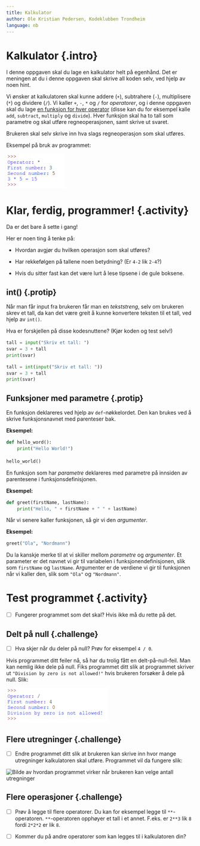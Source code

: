 ```yaml
---
title: Kalkulator
author: Ole Kristian Pedersen, Kodeklubben Trondheim
language: nb
---
```



# Kalkulator {.intro}

I denne oppgaven skal du lage en kalkulator helt på egenhånd. Det er meningen at
du i denne oppgaven skal skrive all koden selv, ved hjelp av noen hint.

Vi ønsker at kalkulatoren skal kunne addere (`+`), subtrahere (`-`),
multiplisere (`*`) og dividere (`/`). Vi kaller `+`, `-`, `*` og `/` for
*operatorer*, og i denne oppgaven skal du lage <u>en funksjon for hver
operator</u> (disse kan du for eksempel kalle `add`, `subtract`, `multiply` og
`divide`). Hver funksjon skal ha to tall som parametre og skal utføre
regneoperasjonen, samt skrive ut svaret.

Brukeren skal selv skrive inn hva slags regneoperasjon som skal utføres.

Eksempel på bruk av programmet:

![Illustrasjon av en ferdig kalkulator](python_calculator.png)


# Klar, ferdig, programmer! {.activity}

Da er det bare å sette i gang!

Her er noen ting å tenke på:

* Hvordan avgjør du hvilken operasjon som skal utføres?

* Har rekkefølgen på tallene noen betydning? (Er `4-2` lik `2-4`?)

* Hvis du sitter fast kan det være lurt å lese tipsene i de gule boksene.

## int() {.protip}

Når man får input fra brukeren får man en *tekststreng*, selv om brukeren skrev
et tall, da kan det være greit å kunne konvertere teksten til et tall, ved hjelp
av `int()`.

Hva er forskjellen på disse kodesnuttene? (Kjør koden og test selv!)

```python
tall = input("Skriv et tall: ")
svar = 3 + tall
print(svar)
```

```python
tall = int(input("Skriv et tall: "))
svar = 3 + tall
print(svar)
```

## Funksjoner med parametre {.protip}

En funksjon deklareres ved hjelp av `def`-nøkkelordet. Den kan brukes ved å
skrive funksjonsnavnet med parenteser bak.

**Eksempel:**

```python
def hello_word():
    print("Hello World!")

hello_world()
```

En funksjon som har *parametre* deklareres med parametre på innsiden av
parentesene i funksjonsdefinisjonen.

**Eksempel:**

```python
def greet(firstName, lastName):
    print("Hello, " + firstName + " " + lastName)
```

Når vi senere kaller funksjonen, så gir vi den *argumenter*.

**Eksempel:**

```python
greet("Ola", "Nordmann")
```

Du la kanskje merke til at vi skiller mellom *parametre* og *argumenter*. Et
parameter er det navnet vi gir til variabelen i funksjonendefinisjonen, slik som
`firstName` og `lastName`. Argumenter er de verdiene vi gir til funksjonen når
vi kaller den, slik som `"Ola"` og `"Nordmann"`.


# Test programmet {.activity}

- [ ] Fungerer programmet som det skal? Hvis ikke må du rette på det.

## Delt på null {.challenge}

- [ ] Hva skjer når du deler på null? Prøv for eksempel `4 / 0`.

Hvis programmet ditt feiler nå, så har du trolig fått en delt-på-null-feil. Man
kan nemlig ikke dele på null. Fiks programmet ditt slik at programmet skriver ut
`"Division by zero is not allowed!"` hvis brukeren forsøker å dele på null.
Slik:

![Bildet av å prøve å dele på null i programmet](python_calculator_zero_division.png)

## Flere utregninger {.challenge}

- [ ] Endre programmet ditt slik at brukeren kan skrive inn hvor mange
  utregninger kalkulatoren skal utføre. Programmet vil da fungere slik:

![Bilde av hvordan programmet virker når brukeren kan velge antall
utregninger](python_calculator_multiple_calculations.png)

## Flere operasjoner {.challenge}

- [ ] Prøv å legge til flere operatorer. Du kan for eksempel legge til
  `**`-operatoren. `**`-operatoren opphøyer et tall i et annet. F.eks. er `2**3`
  lik `8` fordi `2*2*2` er lik `8`.

- [ ] Kommer du på andre operatorer som kan legges til i kalkulatoren din?
